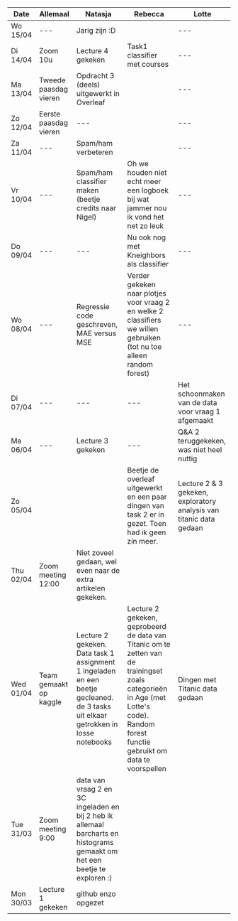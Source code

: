 Date | Allemaal | Natasja | Rebecca | Lotte
--- | --- | --- | --- | ---
Wo 15/04 | --- | Jarig zijn :D |  | ---
Di 14/04 | Zoom 10u | Lecture 4 gekeken | Task1 classifier met courses | ---
Ma 13/04 | Tweede paasdag vieren | Opdracht 3 (deels) uitgewerkt in Overleaf |  | ---
Zo 12/04 | Eerste paasdag vieren | --- |  | ---
Za 11/04 | --- | Spam/ham verbeteren | | ---
Vr 10/04 | --- | Spam/ham classifier maken (beetje credits naar Nigel) | Oh we houden niet echt meer een logboek bij wat jammer nou ik vond het net zo leuk  | ---
Do 09/04 | --- | --- | Nu ook nog met Kneighbors als classifier | ---
Wo 08/04 | --- | Regressie code geschreven, MAE versus MSE | Verder gekeken naar plotjes voor vraag 2 en welke 2 classifiers we willen gebruiken (tot nu toe alleen random forest) | ---
Di 07/04 | --- | --- | --- | Het schoonmaken van de data voor vraag 1 afgemaakt
Ma 06/04 | --- | Lecture 3 gekeken | --- | Q&A 2 teruggekeken, was niet heel nuttig
Zo 05/04 | | | Beetje de overleaf uitgewerkt en een paar dingen van task 2 er in gezet. Toen had ik geen zin meer. | Lecture 2 & 3 gekeken, exploratory analysis van titanic data gedaan
Thu 02/04 | Zoom meeting 12:00 | Niet zoveel gedaan, wel even naar de extra artikelen gekeken. | |
Wed 01/04 | Team gemaakt op kaggle | Lecture 2 gekeken. Data task 1 assignment 1 ingeladen en een beetje gecleaned. de 3 tasks uit elkaar getrokken in losse notebooks | Lecture 2 gekeken, geprobeerd de data van Titanic om te zetten van de trainingset zoals categorieën in Age (met Lotte's code). Random forest functie gebruikt om data te voorspellen | Dingen met Titanic data gedaan
Tue 31/03 | Zoom meeting 9:00 | data van vraag 2 en 3C ingeladen en bij 2 heb ik allemaal barcharts en histograms gemaakt om het een beetje te exploren :) | |
Mon 30/03 | Lecture 1 gekeken | github enzo opgezet | |
